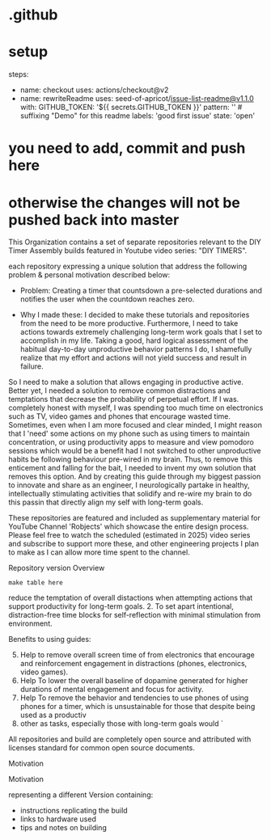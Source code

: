 # .github

# setup
steps:
  - name: checkout
    uses: actions/checkout@v2
  - name: rewriteReadme
    uses: seed-of-apricot/issue-list-readme@v1.1.0
    with:
      GITHUB_TOKEN: '${{ secrets.GITHUB_TOKEN }}'
      pattern: '<!-- issueTable -->' # suffixing "Demo" for this readme
      labels: 'good first issue'
      state: 'open'
# you need to add, commit and push here
# otherwise the changes will not be pushed back into master

This Organization contains a set of separate repositories relevant to the DIY Timer Assembly builds featured in Youtube video series: "DIY TIMERS".

each repository expressing a unique solution that address the following problem & personal motivation described below:

- Problem:
Creating a timer that countsdown a pre-selected durations and notifies the user when the countdown reaches zero.

- Why I made these:
I decided to make these tutorials and repositories from the need to be more productive. Furthermore, I need to take actions towards extremely challenging long-term work goals that I set to accomplish in my life. Taking a good, hard logical assessment of the habitual day-to-day unproductive behavior patterns I do, I shamefully realize that my effort and actions will not yield success and result in failure. 

So I need to make a solution that allows engaging in productive active. Better yet, I needed a solution to remove common distractions and temptations that decrease the probability of perpetual effort. If I was. completely honest with myself, I was spending too much time on electronics such as TV, video games and phones that encourage wasted time. Sometimes, even when I am more focused and clear minded, I might reason that I 'need' some actions on my phone such as using timers to maintain concentration, or using productivity apps to measure and view pomodoro sessions which would be a benefit had I not switched to other unproductive habits be following behaviour pre-wired in my brain. Thus, to remove this enticement and falling for the bait, I needed to invent my own solution that removes this option. And by creating this guide through my biggest passion to innovate and share as an engineer, I neurologically partake in healthy, intellectually stimulating activities that solidify and re-wire my brain to do this passin that directly align my self with long-term goals.

These repositories are featured and included as supplementary material for YouTube Channel 'Robjects' which showcase the entire design process. Please feel free to watch the scheduled (estimated in 2025) video series and subscribe to support more these, and other engineering projects I plan to make as I can allow more time spent to the channel.

Repository version Overview

`make table here`





reduce the temptation of overall distactions when attempting actions that support productivity for long-term goals.
  2. To set apart intentional, distraction-free time blocks for self-reflection with minimal stimulation from environment.

  Benefits to using guides:
  
  5. Help to remove overall screen time of from electronics that encourage and reinforcement engagement in distractions (phones, electronics, video games).
  6. Help To lower the overall baseline of dopamine generated for higher durations of mental engagement and focus for activity.
  7. Help To remove the behavior and tendencies to use phones  of using phones for a timer, which is unsustainable for those   that despite being used as a productiv   
  8. other  as tasks, especially those with long-term goals would `

All repositories and build are completely open source and attributed with licenses standard for common open source documents.




Motivation

Motivation




representing a different Version containing:

- instructions replicating the build
- links to hardware used
- tips and notes on building 
